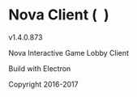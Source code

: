 ﻿# Nova Client (  )

v1.4.0.873

Nova Interactive Game Lobby Client

Build with Electron

Copyright 2016-2017
